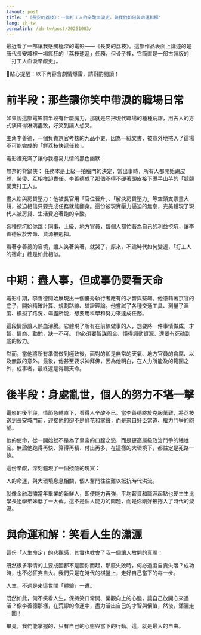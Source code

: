 ```yaml
---
layout: post
title: "《長安的荔枝》：一個打工人的辛酸血淚史，與我們如何與命運和解"
lang: zh-tw
permalink: /zh-tw/post/20251003/
---
```

最近看了一部讓我感觸極深的電影——《長安的荔枝》。這部作品表面上講述的是唐代長安城裡一場瘋狂的「荔枝速遞」任務，但骨子裡，它簡直是一部古裝版的「打工人血淚辛酸史」。

🚨貼心提醒：以下內容含劇情爆雷，請斟酌閱讀！

# 前半段：那些讓你笑中帶淚的職場日常

如果說這部電影前半段有什麼魔力，那就是它把現代職場的種種荒謬，用古人的方式演繹得淋漓盡致，好笑到讓人想哭。

主角李善德，一個負責京官考核的九品小吏，因為一紙文書，被意外地捲入了這場不可能完成的「鮮荔枝快遞任務」。

電影裡充滿了讓你我極易共情的黑色幽默：

無奈的背鍋俠： 任務本是上級一拍腦門的決定，當出事時，所有人都開始踢皮球、裝傻、互相推卸責任。李善德成了那個不得不硬著頭皮接下燙手山芋的「競競業業打工人」。

畫大餅與房貸壓力：他被長官用「官位晉升」、「解決房貸壓力」等空頭支票畫大餅，被迫相信只要完成任務就能翻身。這份被現實壓力逼迫的無奈，完美體現了現代人被房貸、生活費追著跑的辛酸。

各種挖坑給你跳：同事、上級、地方官員，每個人都忙著為自己的利益挖坑，讓李善德疲於奔命、資源被剋扣。

看著李善德的窘境，讓人笑著笑著，就哭了。原來，不論時代如何變遷，「打工人的宿命」總是如此相似。

# 中期：盡人事，但成事仍要看天命

電影中期，李善德開始展現出一個優秀執行者應有的才智與堅韌。他憑藉著京官的底子，開始精確計算、規劃路線、驗證理論。他嘗試了各種交通工具、測量了溫度、模擬了路況，竭盡所能，想要用科學和努力來達成任務。

這段情節讓人熱血沸騰。它體現了所有在前線做事的人，想要將一件事情做成，才智、情商、勤勉，缺一不可。 你必須要智謀周全、懂得調動資源、還要有死磕到底的毅力。

然而，當他將所有準備做到極致後，面對的卻是無常的天氣、地方官員的貪腐、以及無數的意外。最後，他甚至要求神拜佛，因為他明白，在人力所能及的範圍之外，成事者，最終還是得聽天命。

# 後半段：身處亂世，個人的努力不堪一擊

電影的後半段，情節急轉直下，看得人辛酸不已。當李善德終於克服萬難，將荔枝送到長安城門前，迎接他的卻不是鮮花和掌聲，而是來自奸臣當道、權力鬥爭的絕望。

他的使命，從一開始就不是為了皇帝的口腹之慾，而是更高層級政治鬥爭的犧牲品。無論他跑得再快、算得再精、付出再多，在這樣的大環境下，都註定是死路一條。

這份辛酸，深刻體現了一個殘酷的現實：

人的命運，與大環境息息相關，個人奮鬥往往難以抵抗時代洪流。

就像金融海嘯當年畢業的新鮮人，即便能力再強，平均薪資和職涯起點也硬生生比學長姐學弟妹低了一大截。這不是個人能力的問題，而是你剛好被捲入了時代的漩渦。

# 與命運和解：笑看人生的瀟灑

這份「人生命定」的悲觀感，其實也教會了我一個讓人放開的真理：

既然很多事情的主要成因都不是因你而起，那麼失敗時，何必過度自責失落？成功時，也不必狂妄自大。我們只是在時代的棋盤上，走好自己當下的每一步。

人生，不過是來這世間「體驗」一遭。

既然如此，何不笑看人生，保持笑口常開、樂觀向上的心態，讓自己放開心來過活？像李善德那樣，在荒謬的命運中，盡力活出自己的才智與價值，然後，瀟灑走一回！

畢竟，我們能掌握的，只有自己的心態與當下的行動。這，就是最大的自由。
